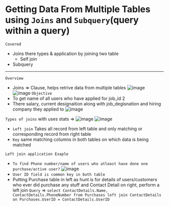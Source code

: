 # Getting Data From Multiple Tables using `Joins` and `Subquery`(query within a query)
`Covered`
* Joins there types & application by joining two table
    * Self join 
* Subquery
---
`Overview`
* Joins => Clause, helps retrive data from multiple tables ![image](https://user-images.githubusercontent.com/26667491/127117631-e2848c5f-11db-4d59-81c1-8b84780b8642.png) ![image](https://user-images.githubusercontent.com/26667491/127117893-4a09d8be-aee0-4e16-bfb1-240599748127.png)
`Objective`   
* To get name of all users who have applied for job_id 2
* There salary, current designaition along with job_degisnation and hiring company they applied to ![image](https://user-images.githubusercontent.com/26667491/127119897-a3099847-fd9d-4122-b08c-fbe423b45dfd.png)

`Types of joins` with uses stats => ![image](https://user-images.githubusercontent.com/26667491/127125822-98ed0657-0244-4060-b982-2052b9974121.png)
![image](https://user-images.githubusercontent.com/26667491/127126270-cc16ef8a-9a6e-4cd4-a98e-2b586008abcc.png)
* `Left join` Takes all record from left table and only matching or corresponding record from right table
* `Key` same matching columns in both tables on which data is being matched

`Left join application Exaple`
* `To find Phone number/name of users who atleast have done one purchase/active user?`
![image](https://user-images.githubusercontent.com/26667491/127127085-c0802aee-65ee-4673-a572-e3f3662d637a.png)
* `User ID field is common key in both table`
* Putting Purchase table in left as hunt is for details of users/customers who ever did purchase any stuff and Contact Detail on right, perform a left join
`Query` => `select ContactDetails.Name, ContactDetails.PhoneNumber from Purchases left join ContactDetails on Purchases.UserID = ContactDetails.UserID`

